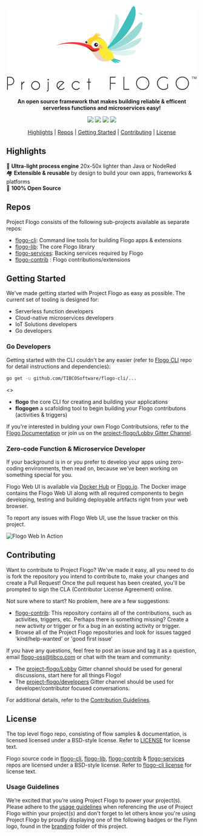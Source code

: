 <p align="center">
  <img src ="images/projectflogo.png" />
</p>

<p align="center" >
  <b>An open source framework that makes building reliable & efficent serverless functions and microservices easy!</b>
</p>

<p align="center">
  <img src="https://travis-ci.org/TIBCOSoftware/flogo.svg"/>
  <img src="https://img.shields.io/badge/dependencies-up%20to%20date-green.svg"/>
  <img src="https://img.shields.io/badge/license-BSD%20style-blue.svg"/>
  <a href="https://gitter.im/project-flogo/Lobby?utm_source=share-link&utm_medium=link&utm_campaign=share-link"><img src="https://badges.gitter.im/Join%20Chat.svg"/></a>
</p>

<p align="center">
  <a href="#highlights">Highlights</a> | <a href="#repos">Repos</a> | <a href="#getting-started">Getting Started</a> | <a href="#contributing">Contributing</a> | <a href="#license">License</a>
</p>

## Highlights

🎈 **Ultra-light process engine** 20x-50x lighter than Java or NodeRed <br/>
🏘 **Extensible & reusable** by design to build your own apps, frameworks & platforms <br/>
🎉 **100% Open Source** <br/>

## Repos

Project Flogo consists of the following sub-projects available as separate repos:
* [flogo-cli](https://github.com/TIBCOSoftware/flogo-cli):  Command line tools for building Flogo apps & extensions
* [flogo-lib](https://github.com/TIBCOSoftware/flogo-lib): The core Flogo library
* [flogo-services](https://github.com/TIBCOSoftware/flogo-services): Backing services required by Flogo 
* [flogo-contrib](https://github.com/TIBCOSoftware/flogo-contrib) : Flogo contributions/extensions

## Getting Started

We've made getting started with Project Flogo as easy as possible. The current set of tooling is designed for:

- Serverless function developers
- Cloud-native microservices developers
- IoT Solutions developers
- Go developers

### Go Developers

Getting started with the CLI couldn't be any easier (refer to [Flogo CLI](https://github.com/TIBCOSoftware/flogo-cli) repo for detail instructions and dependencies):

```bash
go get -u github.com/TIBCOSoftware/flogo-cli/...
```

<<insert gif>>

* **flogo** the core CLI for creating and building your applications
* **flogogen** a scafolding tool to begin building your Flogo contributons (activities & triggers)

If you're interested in bulding your own Flogo Contributsions, refer to the [Flogo Documentation](https://tibcosoftware.github.io/flogo/) or join us on the [project-flogo/Lobby Gitter Channel](https://gitter.im/project-flogo/Lobby?utm_source=share-link&utm_medium=link&utm_campaign=share-link).

### Zero-code Function & Microservice Developer

If your background is in or you prefer to develop your apps using zero-coding environments, then read on, because we’ve been working on something special for you.

Flogo Web UI is available via [Docker Hub](https://hub.docker.com/r/flogo/flogo-docker) or [Flogo.io](http://flogo.io). The Docker image contains the Flogo Web UI along with all required components to begin developing, testing and building deployable artifacts right from your web browser.

To report any issues with Flogo Web UI, use the Issue tracker on this project.

![Flogo Web In Action](images/flogo-web2.gif)

## Contributing
Want to contribute to Project Flogo? We've made it easy, all you need to do is fork the repository you intend to contribute to, make your changes and create a Pull Request! Once the pull request has been created, you'll be prompted to sign the CLA (Contributor License Agreement) online.

Not sure where to start? No problem, here are a few suggestions:

* [flogo-contrib](https://github.com/TIBCOSoftware/flogo-contrib): This repository contains all of the contributions, such as activities, triggers, etc. Perhaps there is something missing? Create a new activity or trigger or fix a bug in an existing activity or trigger.
* Browse all of the Project Flogo repositories and look for issues tagged 'kind/help-wanted' or 'good first issue'

If you have any questions, feel free to post an issue and tag it as a question, email flogo-oss@tibco.com or chat with the team and community:

* The [project-flogo/Lobby](https://gitter.im/project-flogo/Lobby?utm_source=share-link&utm_medium=link&utm_campaign=share-link) Gitter channel should be used for general discussions, start here for all things Flogo!
* The [project-flogo/developers](https://gitter.im/project-flogo/developers?utm_source=share-link&utm_medium=link&utm_campaign=share-link) Gitter channel should be used for developer/contributor focused conversations. 

For additional details, refer to the [Contribution Guidelines](https://github.com/TIBCOSoftware/flogo/blob/master/CONTRIBUTING.md).

## License 
The top level flogo repo, consisting of flow samples & documentation, is licensed licensed under a BSD-style license. Refer to [LICENSE](https://github.com/TIBCOSoftware/flogo/blob/master/LICENSE) for license text.

Flogo source code in [flogo-cli](https://github.com/TIBCOSoftware/flogo-cli), [flogo-lib](https://github.com/TIBCOSoftware/flogo-lib), [flogo-contrib](https://github.com/TIBCOSoftware/flogo-contrib) & [flogo-services](https://github.com/TIBCOSoftware/flogo-services) repos are licensed under a BSD-style license. Refer to [flogo-cli license](https://github.com/TIBCOSoftware/flogo-cli/blob/master/TIBCO%20LICENSE.txt) for license text. 

### Usage Guidelines

We’re excited that you’re using Project Flogo to power your project(s). Please adhere to the [usage guidelines](http://flogo.io/brand-guidelines) when referencing the use of Project Flogo within your project(s) and don't forget to let others know you're using Project Flogo by proudly displaying one of the following badges or the Flynn logo, found in the [branding](branding) folder of this project.
